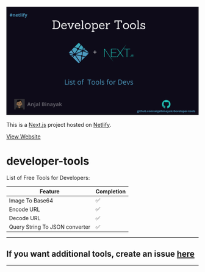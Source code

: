 ![dd](https://raw.githubusercontent.com/anjalbinayak/developer-tools/main/readme/Developer%20Tools.png)

This is a [Next.js](https://nextjs.org/) project hosted on [Netlify](https://www.netlify.com/).

[View Website](https://condescending-morse-42231a.netlify.app/)

# developer-tools

List of Free Tools for Developers:

| Feature                        | Completion |
| ------------------------------ | ---------- |
| Image To Base64                | ✅         |
| Encode URL                     | ✅         |
| Decode URL                     | ✅         |
| Query String To JSON converter | ✅         |

---

## If you want additional tools, create an issue [here](https://github.com/anjalbinayak/developer-tools/issues)

---
